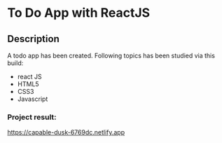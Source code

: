 # To Do App with ReactJS
## Description
A todo app has been created. Following topics has been studied via this build:
- react JS
- HTML5
- CSS3
- Javascript

### Project result: 
https://capable-dusk-6769dc.netlify.app
